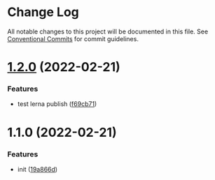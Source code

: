 # Change Log

All notable changes to this project will be documented in this file.
See [Conventional Commits](https://conventionalcommits.org) for commit guidelines.

# [1.2.0](https://github.com/cutefcc/fcc-libs/compare/@fcc/utils@1.1.0...@fcc/utils@1.2.0) (2022-02-21)


### Features

* test lerna publish ([f69cb71](https://github.com/cutefcc/fcc-libs/commit/f69cb71ef3b76f7fe91ceab659b45bd21f7b9baa))





# 1.1.0 (2022-02-21)


### Features

* init ([19a866d](https://github.com/cutefcc/fcc-libs/commit/19a866dae8bd19b7362754f464d9687e46078be0))
